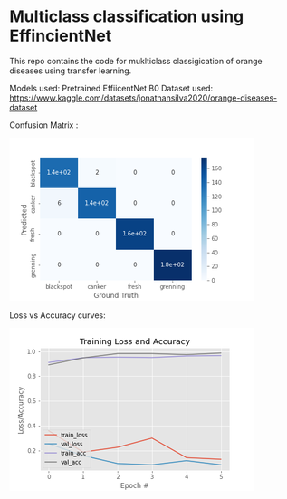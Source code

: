 # Multiclass classification using EffincientNet

This repo contains the code for muklticlass classigication of orange diseases using transfer learning. 

Models used: Pretrained EffiicentNet B0
Dataset used: https://www.kaggle.com/datasets/jonathansilva2020/orange-diseases-dataset


Confusion Matrix : 

![alt text](https://github.com/Romulan12/EfficientNet-Classifciation/blob/main/confusion_matrix.png)


Loss vs Accuracy curves: 

![alt text](https://github.com/Romulan12/EfficientNet-Classifciation/blob/main/lossVSaccuracy.png)

